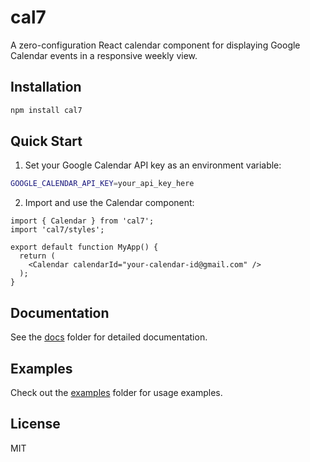 # cal7

A zero-configuration React calendar component for displaying Google Calendar events in a responsive weekly view.

## Installation

```bash
npm install cal7
```

## Quick Start

1. Set your Google Calendar API key as an environment variable:
```bash
GOOGLE_CALENDAR_API_KEY=your_api_key_here
```

2. Import and use the Calendar component:
```tsx
import { Calendar } from 'cal7';
import 'cal7/styles';

export default function MyApp() {
  return (
    <Calendar calendarId="your-calendar-id@gmail.com" />
  );
}
```

## Documentation

See the [docs](./docs) folder for detailed documentation.

## Examples

Check out the [examples](./examples) folder for usage examples.

## License

MIT